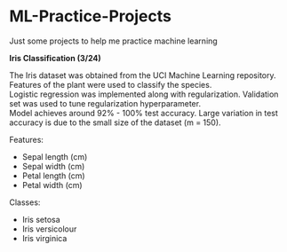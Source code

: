 # ML-Practice-Projects
Just some projects to help me practice machine learning

**Iris Classification (3/24)**

The Iris dataset was obtained from the UCI Machine Learning repository.  Features of the plant were used to classify the species.  
Logistic regression was implemented along with regularization.  Validation set was used to tune regularization hyperparameter.  
Model achieves around 92% - 100% test accuracy.  Large variation in test accuracy is due to the small size of the dataset (m = 150).

Features:
- Sepal length (cm)
- Sepal width (cm)
- Petal length (cm)
- Petal width (cm)

Classes:
- Iris setosa
- Iris versicolour
- Iris virginica
